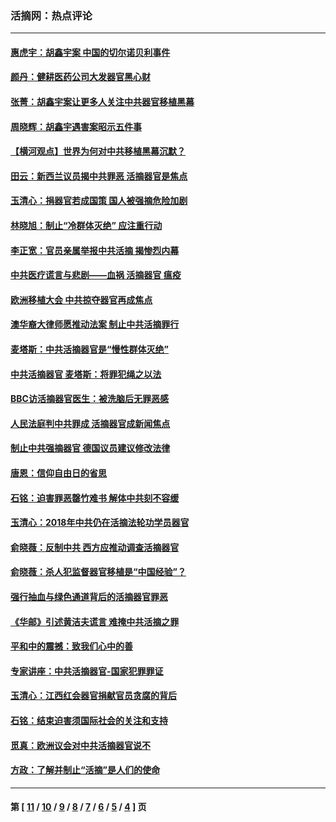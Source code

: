 ### 活摘网：热点评论
---
#### [惠虎宇：胡鑫宇案 中国的切尔诺贝利事件](../../pages/nf5879/n13942916.md?03160430) 
#### [颜丹：健耕医药公司大发器官黑心财](../../pages/nf5879/n13940134.md?03160430) 
#### [张菁：胡鑫宇案让更多人关注中共器官移植黑幕](../../pages/nf5879/n13929073.md?03160430) 
#### [周晓辉：胡鑫宇遇害案昭示五件事](../../pages/nf5879/n13921870.md?03160430) 
#### [【横河观点】世界为何对中共移植黑幕沉默？](../../pages/nf5879/n13244249.md?03160430) 
#### [田云：新西兰议员揭中共罪恶 活摘器官是焦点](../../pages/nf5879/n13070629.md?03160430) 
#### [玉清心：捐器官若成国策 国人被强摘危险加剧](../../pages/nf5879/n12802713.md?03160430) 
#### [林晓旭：制止“冷群体灭绝” 应注重行动](../../pages/nf5879/n12779736.md?03160430) 
#### [李正宽：官员亲属举报中共活摘 揭惨烈内幕](../../pages/nf5879/n12684490.md?03160430) 
#### [中共医疗谎言与悲剧——血祸 活摘器官 瘟疫](../../pages/nf5879/n12372103.md?03160430) 
#### [欧洲移植大会 中共掠夺器官再成焦点](../../pages/nf5879/n11538883.md?03160430) 
#### [澳华裔大律师愿推动法案 制止中共活摘罪行](../../pages/nf5879/n11377039.md?03160430) 
#### [麦塔斯：中共活摘器官是“慢性群体灭绝”](../../pages/nf5879/n11350529.md?03160430) 
#### [中共活摘器官 麦塔斯：将罪犯绳之以法](../../pages/nf5879/n11347973.md?03160430) 
#### [BBC访活摘器官医生：被洗脑后无罪恶感](../../pages/nf5879/n11335935.md?03160430) 
#### [人民法庭判中共罪成 活摘器官成新闻焦点](../../pages/nf5879/n11331578.md?03160430) 
#### [制止中共强摘器官 德国议员建议修改法律](../../pages/nf5879/n11249451.md?03160430) 
#### [唐恩：信仰自由日的省思](../../pages/nf5879/n11003525.md?03160430) 
#### [石铭：迫害罪恶罄竹难书  解体中共刻不容缓](../../pages/nf5879/n10942855.md?03160430) 
#### [玉清心：2018年中共仍在活摘法轮功学员器官](../../pages/nf5879/n10914646.md?03160430) 
#### [俞晓薇：反制中共 西方应推动调查活摘器官](../../pages/nf5879/n10794671.md?03160430) 
#### [俞晓薇：杀人犯监督器官移植是“中国经验”？](../../pages/nf5879/n10466427.md?03160430) 
#### [强行抽血与绿色通道背后的活摘器官罪恶](../../pages/nf5879/n10004708.md?03160430) 
#### [《华邮》引述黄洁夫谎言 难掩中共活摘之罪](../../pages/nf5879/n9642309.md?03160430) 
#### [平和中的震撼：致我们心中的善](../../pages/nf5879/n9021123.md?03160430) 
#### [专家讲座：中共活摘器官-国家犯罪罪证](../../pages/nf5879/n8828153.md?03160430) 
#### [玉清心：江西红会器官捐献官员贪腐的背后](../../pages/nf5879/n8522122.md?03160430) 
#### [石铭：结束迫害须国际社会的关注和支持](../../pages/nf5879/n8443497.md?03160430) 
#### [觅真：欧洲议会对中共活摘器官说不](../../pages/nf5879/n8337486.md?03160430) 
#### [方政：了解并制止“活摘”是人们的使命](../../pages/nf5879/n8329214.md?03160430) 

---
#### 第 [ [11](./11.md?03160430) / [10](./10.md?03160430) / [9](./9.md?03160430) / [8](./8.md?03160430) / [7](./7.md?03160430) / [6](./6.md?03160430) / [5](./5.md?03160430) / [4](./4.md?03160430) ] 页
